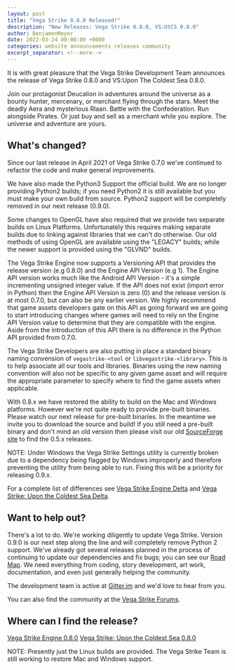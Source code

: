 ```yaml
---
layout: post
title: "Vega Strike 0.8.0 Released!"
description: "New Releases: Vega Strike 0.8.0, VS:UtCS 0.8.0"
author: BenjamenMeyer
date: 2022-03-24 00:00:00 +0000
categories: website announcements releases community
excerpt_separator: <!--more-->
---
```

It is with great pleasure that the Vega Strike Development Team announces the release of Vega Strike 0.8.0 and VS:Upon The Coldest Sea 0.8.0.
<!--more-->

Join our protagonist Deucalion in adventures around the universe as a bounty hunter, mercenary, or merchant flying through the
stars. Meet the deadly Aera and mysterious Rlaan. Battle with the Confederation. Run alongside Pirates. Or just buy and sell as a merchant while you
explore. The universe and adventure are yours.

## What's changed?

Since our last release in April 2021 of Vega Strike 0.7.0 we've continued to refactor the code and make general improvements.

We have also made the Python3 Support the official build. We are no longer providing Python2 builds; if you need Python2 it is still
available but you must make your own build from source. Python2 support will be completely removed in our next release (0.9.0).

Some changes to OpenGL have also required that we provide two separate builds on Linux Platforms. Unfortunately this requires making
separate builds due to linking against libraries that we can't do otherwise. Our old methods of using OpenGL are available using the
"LEGACY" builds; while the newer support is provided using the "GLVND" builds.

The Vega Strike Engine now supports a Versioning API that provides the release version (e.g 0.8.0) and the Engine API Version (e.g 1).
The Engine API version works much like the Android API Version - it's a simple incrementing unsigned integer value. If the API does
not exist (import error in Python) then the Engine API Version is zero (0) and the release version is at most 0.7.0, but can also
be any earlier version. We highly recommend that game assets developers gate on this API as going forward we are going to start
introducing changes where games will need to rely on the Engine API Version value to determine that they are compatible with the
engine. Aside from the introduction of this API there is no difference in the Python API provided from 0.7.0.

The Vega Strike Developers are also putting in place a standard binary naming convension of `vegastrike-<tool` or `libvegastrike-<library>`.
This is to help associate all our tools and libraries. Binaries using the new naming convention will also not be specific to any given
game asset and will require the appropriate parameter to specify where to find the game assets when applicable.

With 0.8.x we have restored the ability to build on the Mac and Windows platforms. However we're not quite ready to provide pre-built
binaries. Please watch our next release for pre-built binaries. In the meantime we invite you to download the source and build! If you
still need a pre-built binary and don't mind an old version then please visit our old [SourceForge site][sf] to find the 0.5.x releases.

NOTE: Under Windows the Vega Strike Settings utility is currently broken due to a dependency being flagged by Windows improperly and
therefore preventing the utility from being able to run. Fixing this will be a priority for releasing 0.9.x.

For a complete list of differences see [Vega Strike Engine Delta][vsedelta] and [Vega Strike: Upon the Coldest Sea Delta][vsutcsdelta].

## Want to help out?

There's a lot to do. We're working diligently to update Vega Strike. Version 0.9.0 is our next step along the line and will completely
remove Python 2 support.  We've already got several releases planned in the process of continuing to update our dependencies and fix bugs;
you can see our [Road Map][roadmap]. We need everything from coding, story development, art work, documentation, and even just generally helping the community.

The development team is active at [Gitter.im][gitter] and we'd love to hear from you.

You can also find the community at the [Vega Strike Forums][forums].

## Where can I find the release?

[Vega Strike Engine 0.8.0][vse]
[Vega Strike: Upon the Coldest Sea 0.8.0][vsutcs]

NOTE: Presently just the Linux builds are provided. The Vega Strike Team is still working to restore Mac and Windows support.

[sf]: https://sourceforge.net/projects/vegastrike/
[gh]: https://github.com/vegastrike
[roadmap]: https://www.vega-strike.org/roadmap/
[gitter]: https://gitter.im/vegastrike/community
[forums]: https://forums.vega-strike.org/
[vse]: https://github.com/vegastrike/Vega-Strike-Engine-Source/releases/tag/v0.8.0
[vsutcs]: https://github.com/vegastrike/Assets-Production/releases/tag/v0.8.0
[vsedelta]: https://github.com/vegastrike/Vega-Strike-Engine-Source/compare/v0.7.0...v0.8.0
[vsutcsdelta]: https://github.com/vegastrike/Assets-Production/compare/v0.7.1...v0.8.0
